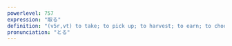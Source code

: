 ```yaml
---
powerlevel: 757
expression: "取る"
definition: "(v5r,vt) to take; to pick up; to harvest; to earn; to choose; to steal; to eat; to have (a meal); to remove (one's glasses, etc.); (P)"
pronunciation: "とる"
---
```

